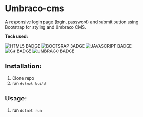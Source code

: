 # Umbraco-cms
A responsive login page (login, password) and submit button using Bootstrap for styling and Umbraco CMS.

**Tech used:** <p>![HTML5 BADGE](https://img.shields.io/static/v1?label=|&message=HTML5&color=23555f&style=plastic&logo=html5) ![BOOTSRAP BADGE](https://img.shields.io/static/v1?label=|&message=BOOTSRAP&color=purple&style=plastic&logo=bootstrap) ![JAVASCRIPT BADGE](https://img.shields.io/static/v1?label=|&message=JAVASCRIPT&color=3c7f5d&style=plastic&logo=javascript) ![C# BADGE](https://img.shields.io/static/v1?label=|&message=CSHARP&color=Indigo&style=plastic&logo=C#) ![UMBRACO BADGE](https://img.shields.io/static/v1?label=|&message=UMBRACO&color=white&style=plastic&logo=umbraco)</p>

## Installation:

1. Clone repo
1. run `dotnet build`

## Usage:

1. run `dotnet run`